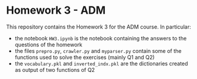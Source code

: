 # Homework 3 - ADM
This repository contains the Homework 3 for the ADM course. In particular:
- the notebook `HW3.ipynb` is the notebook containing the answers to the questions of the homework
- the files `prepro.py`, `crawler.py` and `myparser.py` contain some of the functions used to solve the exercises (mainly Q1 and Q2)
- the `vocabulary.pkl` and `inverted_indx.pkl` are the dictionaries created as output of two functions of Q2
